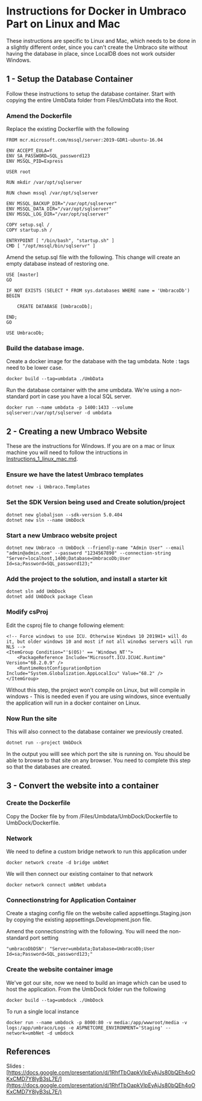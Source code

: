 # Instructions for Docker in Umbraco Part on Linux and Mac

These instructions are specific to Linux and Mac, which needs to be done in a slightly different order, since you can't create the Umbraco site without having the database in place, since LocalDB does not work outsider Windows.

## 1 - Setup the Database Container

Follow these instructions to setup the database container. Start with copying the entire UmbData folder from Files/UmbData into the Root.

### Amend the Dockerfile

Replace the existing Dockerfile with the following

    FROM mcr.microsoft.com/mssql/server:2019-GDR1-ubuntu-16.04

    ENV ACCEPT_EULA=Y
    ENV SA_PASSWORD=SQL_password123
    ENV MSSQL_PID=Express

    USER root
    
    RUN mkdir /var/opt/sqlserver
    
    RUN chown mssql /var/opt/sqlserver
    
    ENV MSSQL_BACKUP_DIR="/var/opt/sqlserver"
    ENV MSSQL_DATA_DIR="/var/opt/sqlserver"
    ENV MSSQL_LOG_DIR="/var/opt/sqlserver"

    COPY setup.sql /
    COPY startup.sh /

    ENTRYPOINT [ "/bin/bash", "startup.sh" ]
    CMD [ "/opt/mssql/bin/sqlservr" ]

Amend the setup.sql file with the following. This change will create an empty database instead of restoring one. 

    USE [master]
    GO

    IF NOT EXISTS (SELECT * FROM sys.databases WHERE name = 'UmbracoDb')
    BEGIN

        CREATE DATABASE [UmbracoDb];

    END;
    GO

    USE UmbracoDb;

### Build the database image. 

Create a docker image for the database with the tag umbdata. Note : tags need to be lower case.

    docker build --tag=umbdata ./UmbData

Run the database container with the ame umbdata. We're using a non-standard port in case you have a local SQL server.

    docker run --name umbdata -p 1400:1433 --volume sqlserver:/var/opt/sqlserver -d umbdata

## 2 - Creating a new Umbraco Website 

These are the instructions for Windows. If you are on a mac or linux machine you will need to follow the intructions in [Instructions_1_linux_mac.md](Instructions_1_linux_mac.md).

### Ensure we have the latest Umbraco templates

    dotnet new -i Umbraco.Templates

### Set the SDK Version being used and Create solution/project

    dotnet new globaljson --sdk-version 5.0.404
    dotnet new sln --name UmbDock

### Start a new Umbraco website project

    dotnet new Umbraco -n UmbDock --friendly-name "Admin User" --email "admin@admin.com" --password "1234567890" --connection-string "Server=localhost,1400;Database=UmbracoDb;User Id=sa;Password=SQL_password123;"

### Add the project to the solution, and install a starter kit

    dotnet sln add UmbDock
    dotnet add UmbDock package Clean

### Modify csProj

Edit the csproj file to change following element:

    <!-- Force windows to use ICU. Otherwise Windows 10 2019H1+ will do it, but older windows 10 and most if not all winodws servers will run NLS -->
    <ItemGroup Condition="'$(OS)' == 'Windows_NT'">
        <PackageReference Include="Microsoft.ICU.ICU4C.Runtime" Version="68.2.0.9" />
        <RuntimeHostConfigurationOption Include="System.Globalization.AppLocalIcu" Value="68.2" />
    </ItemGroup>

Without this step, the project won't compile on Linux, but will compile in windows - This is needed even if you are using windows, since eventually the application will run in a docker container on Linux.

### Now Run the site

This will also connect to the database container we previously created.

    dotnet run --project UmbDock

In the output you willl see which port the site is running on. You should be able to browse to that site on any browser. You need to complete this step so that the databases are created.


## 3 - Convert the website into a container

### Create the Dockerfile

Copy the Docker file by from /Files/Umbdata/UmbDock/Dockerfile to UmbDock/Dockerfile.

### Network

We need to define a custom bridge network to run this application under

    docker network create -d bridge umbNet

We will then connect our existing container to that network

    docker network connect umbNet umbdata

### Connectionstring for Application Container

Create a staging config file on the website called appsettings.Staging.json by copying the existing appsettings.Development.json file. 

Amend the connectionstring with the following. You will need the non-standard port setting 

    "umbracoDbDSN": "Server=umbdata;Database=UmbracoDb;User Id=sa;Password=SQL_password123;"

### Create the website container image

We've got our site, now we need to build an image which can be used to host the application. From the UmbDock folder run the following

    docker build --tag=umbdock ./UmbDock

To run a single local instance

    docker run --name umbdock -p 8000:80 -v media:/app/wwwroot/media -v logs:/app/umbraco/Logs -e ASPNETCORE_ENVIRONMENT='Staging' --network=umbNet -d umbdock



## References


Slides : [https://docs.google.com/presentation/d/1RhfTbOapkVlpEyAjJs80bQEh4oOKxCMD7Y8lyB3sL7E/](https://docs.google.com/presentation/d/1RhfTbOapkVlpEyAjJs80bQEh4oOKxCMD7Y8lyB3sL7E/)    


